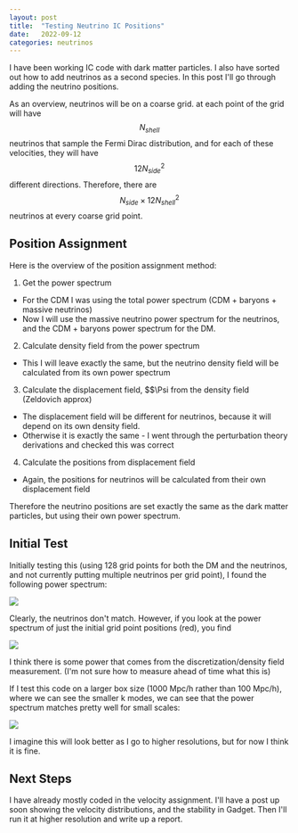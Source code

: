 ```yaml
---
layout: post
title:  "Testing Neutrino IC Positions"
date:   2022-09-12
categories: neutrinos
---
```


I have been working IC code with dark matter particles. I also have sorted out how to add neutrinos as a second species. In this post I'll go through adding the neutrino positions.

As an overview, neutrinos will be on a coarse grid. at each point of the grid will have $$N_{shell}$$ neutrinos that sample the Fermi Dirac distribution, and for each of these velocities, they will have $$12 N_{side}^2$$ different directions. Therefore, there are $$N_{side} \times 12 N_{shell}^2$$ neutrinos at every coarse grid point.

## Position Assignment

Here is the overview of the position assignment method:

1. Get the power spectrum
- For the CDM I was using the total power spectrum (CDM + baryons + massive neutrinos)
- Now I will use the massive neutrino power spectrum for the neutrinos, and the CDM + baryons power spectrum for the DM.
2. Calculate density field from the power spectrum
- This I will leave exactly the same, but the neutrino density field will be calculated from its own power spectrum
3. Calculate the displacement field, $$\Psi from the density field (Zeldovich approx)
- The displacement field will be different for neutrinos, because it will depend on its own density field.
- Otherwise it is exactly the same - I went through the perturbation theory derivations and checked this was correct
4. Calculate the positions from displacement field
- Again, the positions for neutrinos will be calculated from their own displacement field

Therefore the neutrino positions are set exactly the same as the dark matter particles, but using their own power spectrum.

## Initial Test

Initially testing this (using 128 grid points for both the DM and the neutrinos, and not currently putting multiple neutrinos per grid point), I found the following power spectrum:

<img src="{{ site.baseurl }}/assets/plots/20220912_test1.png">


Clearly, the neutrinos don't match. However, if you look at the power spectrum of just the initial grid point positions (red), you find

<img src="{{ site.baseurl }}/assets/plots/20220912_test2.png">

I think there is some power that comes from the discretization/density field measurement. (I'm not sure how to measure ahead of time what this is)


If I test this code on a larger box size (1000 Mpc/h rather than 100 Mpc/h), where we can see the smaller k modes, we can see that the power spectrum matches pretty well for small scales:

<img src="{{ site.baseurl }}/assets/plots/20220912_test3.png">

I imagine this will look better as I go to higher resolutions, but for now I think it is fine.



## Next Steps

I have already mostly coded in the velocity assignment. I'll have a post up soon showing the velocity distributions, and the stability in Gadget. Then I'll run it at higher resolution and write up a report.
